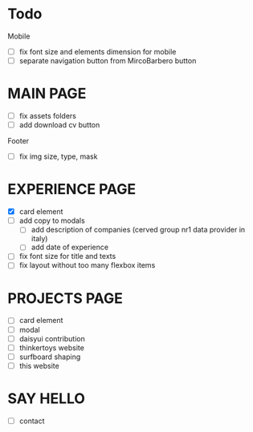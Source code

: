 # Todo

Mobile
- [ ] fix font size and elements dimension for mobile
- [ ] separate navigation button from MircoBarbero button

# MAIN PAGE

- [ ] fix assets folders
- [ ] add download cv button

Footer
- [ ] fix img size, type, mask

# EXPERIENCE PAGE

- [x] card element
- [ ] add copy to modals
    - [ ] add description of companies (cerved group nr1 data provider in italy)
    - [ ] add date of experience
- [ ] fix font size for title and texts
- [ ] fix layout without too many flexbox items

# PROJECTS PAGE

- [ ] card element
- [ ] modal
- [ ] daisyui contribution
- [ ] thinkertoys website
- [ ] surfboard shaping
- [ ] this website

# SAY HELLO

- [ ] contact
